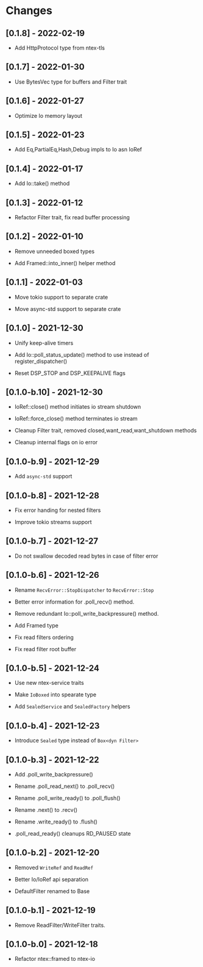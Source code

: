 # Changes

## [0.1.8] - 2022-02-19

* Add HttpProtocol type from ntex-tls

## [0.1.7] - 2022-01-30

* Use BytesVec type for buffers and Filter trait

## [0.1.6] - 2022-01-27

* Optimize Io memory layout

## [0.1.5] - 2022-01-23

* Add Eq,PartialEq,Hash,Debug impls to Io asn IoRef

## [0.1.4] - 2022-01-17

* Add Io::take() method

## [0.1.3] - 2022-01-12

* Refactor Filter trait, fix read buffer processing

## [0.1.2] - 2022-01-10

* Remove unneeded boxed types

* Add Framed::into_inner() helper method

## [0.1.1] - 2022-01-03

* Move tokio support to separate crate

* Move async-std support to separate crate

## [0.1.0] - 2021-12-30

* Unify keep-alive timers

* Add Io::poll_status_update() method to use instead of register_dispatcher()

* Reset DSP_STOP and DSP_KEEPALIVE flags

## [0.1.0-b.10] - 2021-12-30

* IoRef::close() method initiates io stream shutdown

* IoRef::force_close() method terminates io stream

* Cleanup Filter trait, removed closed,want_read,want_shutdown methods

* Cleanup internal flags on io error

## [0.1.0-b.9] - 2021-12-29

* Add `async-std` support

## [0.1.0-b.8] - 2021-12-28

* Fix error handing for nested filters

* Improve tokio streams support

## [0.1.0-b.7] - 2021-12-27

* Do not swallow decoded read bytes in case of filter error

## [0.1.0-b.6] - 2021-12-26

* Rename `RecvError::StopDispatcher` to `RecvError::Stop`

* Better error information for .poll_recv() method.

* Remove redundant Io::poll_write_backpressure() method.

* Add Framed type

* Fix read filters ordering

* Fix read filter root buffer

## [0.1.0-b.5] - 2021-12-24

* Use new ntex-service traits

* Make `IoBoxed` into spearate type

* Add `SealedService` and `SealedFactory` helpers

## [0.1.0-b.4] - 2021-12-23

* Introduce `Sealed` type instead of `Box<dyn Filter>`

## [0.1.0-b.3] - 2021-12-22

* Add .poll_write_backpressure()

* Rename .poll_read_next() to .poll_recv()

* Rename .poll_write_ready() to .poll_flush()

* Rename .next() to .recv()

* Rename .write_ready() to .flush()

* .poll_read_ready() cleanups RD_PAUSED state

## [0.1.0-b.2] - 2021-12-20

* Removed `WriteRef` and `ReadRef`

* Better Io/IoRef api separation

* DefaultFilter renamed to Base

## [0.1.0-b.1] - 2021-12-19

* Remove ReadFilter/WriteFilter traits.

## [0.1.0-b.0] - 2021-12-18

* Refactor ntex::framed to ntex-io
